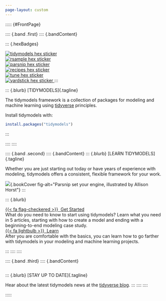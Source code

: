 ```yaml
---
page-layout: custom
---
```




::::: {#FrontPage}

:::: {.band .first}
:::: {.bandContent}

::: {.hexBadges}
<a href="https://tidymodels.tidymodels.org/">
  <div class=""></div>
  <img src="images/tidymodels.png" alt="tidymodels hex sticker" class="r1 c0">
</a>

<a href="https://rsample.tidymodels.org/">
  <div class="filtered r2 c0"></div>
  <img src="images/rsample.png" alt="rsample hex sticker" class="r2 c0">
</a>

<a href="https://parsnip.tidymodels.org/">
  <div class="filtered r3 c0"></div>
  <img src="images/parsnip.png" alt="parsnip hex sticker" class="r3 c0">
</a>
       
        
<a href="https://recipes.tidymodels.org/">
  <div class="filtered r2 c2"></div>
  <img src="images/recipes.png" alt="recipes hex sticker" class="r2 c2">
</a>

<a href="https://tune.tidymodels.org/">
 <div class="filtered r3 c2"></div>
 <img src="images/tune.png" alt="tune hex sticker" class="r3 c2">
</a>

<a href="https://yardstick.tidymodels.org/">
  <div class="filtered r4 c2"></div>
  <img src="images/yardstick.png" alt="yardstick hex sticker" class="r4 c2">
</a>
:::

::: {.blurb}
[TIDYMODELS]{.tagline}

The tidymodels framework is a collection of packages for modeling and machine learning using [tidyverse](https://www.tidyverse.org/) principles.

Install tidymodels with:

```r
install.packages("tidymodels")
```
:::

::::
::::

:::: {.band .second}
:::: {.bandContent}
::: {.blurb}
[LEARN TIDYMODELS]{.tagline}

Whether you are just starting out today or have years of experience with modeling, tidymodels offers a consistent, flexible framework for your work.

![](images/cover.png){.bookCover fig-alt="Parsnip set your engine, illustrated by Allison Horst"}
:::

::: {.blurb}
<div class="event">
  <div class="eventTitle"><a href="start/">{{< fa flag-checkered >}}&nbsp;&nbsp;Get Started</a></div>
  <div class="eventDetails">What do you need to know to start using tidymodels? Learn what you need in 5 articles, starting with how to create a model and ending with a beginning-to-end modeling case study.</div>
</div>

<div class="event">
  <div class="eventTitle"><a href="learn/">{{< fa lightbulb >}}&nbsp;&nbsp;Learn</a></div>
  <div class="eventDetails">After you are comfortable with the basics, you can learn how to go farther with tidymodels in your modeling and machine learning projects.</div>
</div>

:::
::::
::::

:::: {.band .third}
:::: {.bandContent}

<div class="hideOnMobile"><img class="bee1" src="images/parsnip-flagger.jpg" alt=""></div>

::: {.blurb}
[STAY UP TO DATE]{.tagline}

Hear about the latest tidymodels news at the [tidyverse blog](https://www.tidyverse.org/tags/tidymodels/).
:::
::::
::::

:::::
